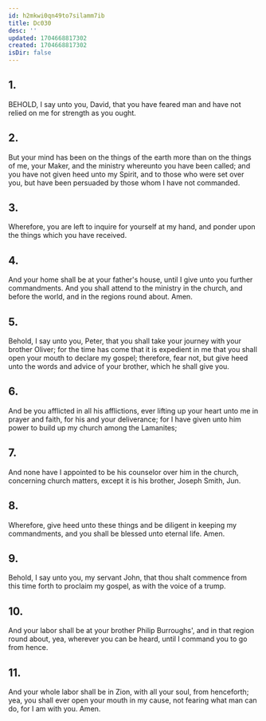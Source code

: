```yaml
---
id: h2mkwi0qn49to7silamm7ib
title: Dc030
desc: ''
updated: 1704668817302
created: 1704668817302
isDir: false
---
```

## 1.
BEHOLD, I say unto you, David, that you have feared man and have not relied on me for strength as you ought.
## 2.
But your mind has been on the things of the earth more than on the things of me, your Maker, and the ministry whereunto you have been called; and you have not given heed unto my Spirit, and to those who were set over you, but have been persuaded by those whom I have not commanded.
## 3.
Wherefore, you are left to inquire for yourself at my hand, and ponder upon the things which you have received.
## 4.
And your home shall be at your father's house, until I give unto you further commandments. And you shall attend to the ministry in the church, and before the world, and in the regions round about. Amen.
## 5.
Behold, I say unto you, Peter, that you shall take your journey with your brother Oliver; for the time has come that it is expedient in me that you shall open your mouth to declare my gospel; therefore, fear not, but give heed unto the words and advice of your brother, which he shall give you.
## 6.
And be you afflicted in all his afflictions, ever lifting up your heart unto me in prayer and faith, for his and your deliverance; for I have given unto him power to build up my church among the Lamanites;
## 7.
And none have I appointed to be his counselor over him in the church, concerning church matters, except it is his brother, Joseph Smith, Jun.
## 8.
Wherefore, give heed unto these things and be diligent in keeping my commandments, and you shall be blessed unto eternal life. Amen.
## 9.
Behold, I say unto you, my servant John, that thou shalt commence from this time forth to proclaim my gospel, as with the voice of a trump.
## 10.
And your labor shall be at your brother Philip Burroughs', and in that region round about, yea, wherever you can be heard, until I command you to go from hence.
## 11.
And your whole labor shall be in Zion, with all your soul, from henceforth; yea, you shall ever open your mouth in my cause, not fearing what man can do, for I am with you. Amen.

